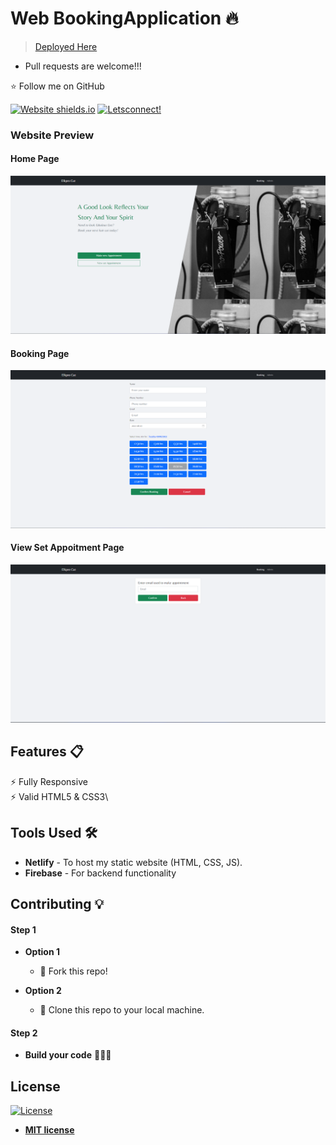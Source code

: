 # Web BookingApplication 🔥

> [Deployed Here](https://elkpro.netlify.app/)

- Pull requests are welcome!!!

:star: Follow me on GitHub

[![Website shields.io](https://img.shields.io/badge/website-up-yellow)](https://hsanshine.github.io/)
[![Letsconnect!](https://img.shields.io/badge/ask%20me-linkedin-1abc9c.svg)](https://www.linkedin.com/in/hamza-kyamanywa-98010913a/)

### Website Preview

#### Home Page

<img src="website_images/homepage.png" width="900">

#### Booking Page

<img src="website_images/bookingPage.png" width="900">

#### View Set Appoitment Page

<img src="website_images/viewSetAppointmentPage.png" width="900">

## Features 📋

⚡️ Fully Responsive\
⚡️ Valid HTML5 & CSS3\

## Tools Used 🛠️

- <b>Netlify</b> - To host my static website (HTML, CSS, JS).
- <b>Firebase</b> - For backend functionality

## Contributing 💡

#### Step 1

- **Option 1**

  - 🍴 Fork this repo!

- **Option 2**
  - 👯 Clone this repo to your local machine.

#### Step 2

- **Build your code** 🔨🔨🔨

## License

[![License](http://img.shields.io/:license-mit-blue.svg?style=flat-square)](http://badges.mit-license.org)

- **[MIT license](http://opensource.org/licenses/mit-license.php)**
